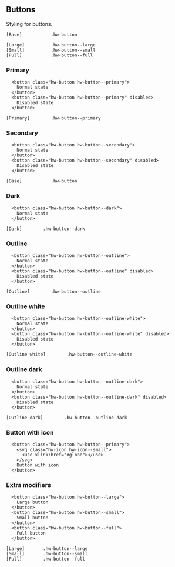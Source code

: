## Buttons

Styling for buttons.

```code
[Base]           .hw-button

[Large]          .hw-button--large
[Small]          .hw-button--small
[Full]           .hw-button--full
```

### Primary

```html|span-4
  <button class="hw-button hw-button--primary">
    Normal state
  </button>
  <button class="hw-button hw-button--primary" disabled>
    Disabled state
  </button>
```

```code
[Primary]        .hw-button--primary
```

### Secondary

```html|span-4
  <button class="hw-button hw-button--secondary">
    Normal state
  </button>
  <button class="hw-button hw-button--secondary" disabled>
    Disabled state
  </button>
```

```code
[Base]           .hw-button
```

### Dark

```html|span-4
  <button class="hw-button hw-button--dark">
    Normal state
  </button>
```

```code
[Dark]        .hw-button--dark
```

### Outline

```html|span-4
  <button class="hw-button hw-button--outline">
    Normal state
  </button>
  <button class="hw-button hw-button--outline" disabled>
    Disabled state
  </button>
```

```code
[Outline]        .hw-button--outline
```

### Outline white

```html|span-4,plain,dark
  <button class="hw-button hw-button--outline-white">
    Normal state
  </button>
  <button class="hw-button hw-button--outline-white" disabled>
    Disabled state
  </button>
```

```code
[Outline white]        .hw-button--outline-white
```

### Outline dark

```html|span-4
  <button class="hw-button hw-button--outline-dark">
    Normal state
  </button>
  <button class="hw-button hw-button--outline-dark" disabled>
    Disabled state
  </button>
```

```code
[Outline dark]        .hw-button--outline-dark
```

### Button with icon

```html|span-4
  <button class="hw-button hw-button--primary">
    <svg class="hw-icon hw-icon--small">
      <use xlink:href="#globe"></use>
    </svg>
    Button with icon
  </button>
```

### Extra modifiers

```html|span-4
  <button class="hw-button hw-button--large">
    Large button
  </button>
  <button class="hw-button hw-button--small">
    Small button
  </button>
  <button class="hw-button hw-button--full">
    Full button
  </button>
```

```code
[Large]       .hw-button--large
[Small]       .hw-button--small
[Full]        .hw-button--full
```
